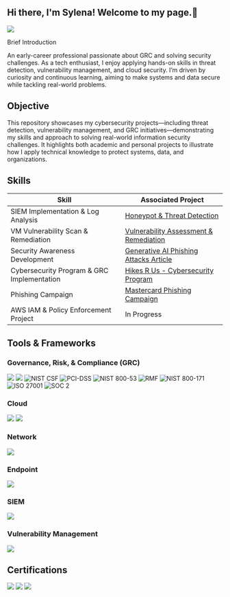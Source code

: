 ## Hi there, I'm Sylena! Welcome to my page.👋

<a href="https://www.linkedin.com/in/sylena-beccles/"><img src="https://img.shields.io/badge/-LinkedIn-0072b1?&style=for-the-badge&logo=linkedin&logoColor=white" /></a>

Brief Introduction

An early-career professional passionate about GRC and solving security challenges. As a tech enthusiast, I enjoy applying hands-on skills in threat detection, vulnerability management, and cloud security. I’m driven by curiosity and continuous learning, aiming to make systems and data secure while tackling real-world problems.

## Objective

This repository showcases my cybersecurity projects—including threat detection, vulnerability management, and GRC initiatives—demonstrating my skills and approach to solving real-world information security challenges. It highlights both academic and personal projects to illustrate how I apply technical knowledge to protect systems, data, and organizations.

## Skills

| Skill                                         | Associated Project         |
|-----------------------------------------------|----------------------------|
| SIEM Implementation & Log Analysis            | <a href="https://github.com/sylenajb/Honeypot-Deployment-Attack-Simulation"> Honeypot & Threat Detection</a>|
| VM Vulnerability Scan & Remediation           | <a href="https://github.com/sylenajb/Azure-Vulnerability-Assessment-Remediation">Vulnerability Assessment & Remediation</a>|
| Security Awareness Development                | <a href="https://github.com/sylenajb/Gen-AI-Cybersecurity-Article-"> Generative AI Phishing Attacks Article </a>|
| Cybersecurity Program & GRC Implementation    | <a href="https://github.com/sylenajb/Hikes-R-Us-Cybersecurity-Program-Development"> Hikes R Us - Cybersecurity Program</a>|
| Phishing Campaign                             | <a href="https://github.com/sylenajb/Mastercard-Phishing-Campaign"> Mastercard Phishing Campaign</a>|
| AWS IAM & Policy Enforcement Project          | In Progress |

## Tools & Frameworks

### Governance, Risk, & Compliance (GRC)
<div>
<img src="https://img.shields.io/badge/-ServiceNow-0078D7?&style=for-the-badge&logo=ServiceNow&logoColor=white" />
<img src="https://img.shields.io/badge/-OneTrust-00B14F?&style=for-the-badge&logo=Microsoft&logoColor=white" />
<img src="https://img.shields.io/badge/NIST%20CSF-0a84ff?style=for-the-badge" alt="NIST CSF" /> 
<img src="https://img.shields.io/badge/PCI--DSS-10b981?style=for-the-badge" alt="PCI-DSS"/> 
<img src="https://img.shields.io/badge/NIST%20800--53-2563eb?style=for-the-badge" alt="NIST 800-53"/> 
<img src="https://img.shields.io/badge/RMF-14b8a6?style=for-the-badge" alt="RMF"/> 
<img src="https://img.shields.io/badge/NIST%20800--171-1d4ed8?style=for-the-badge" alt="NIST 800-171"/> 
<img src="https://img.shields.io/badge/ISO%2027001-0ea5e9?style=for-the-badge" alt="ISO 27001"/> 
<img src="https://img.shields.io/badge/SOC%202-8b5cf6?style=for-the-badge" alt="SOC 2"/> 

</div>

### Cloud
<div>
<img src="https://img.shields.io/badge/-Microsoft_Azure-0078D7?&style=for-the-badge&logo=Microsoft-Azure&logoColor=white" />
<img src="https://img.shields.io/badge/-AWS-232F3E?&style=for-the-badge&logo=Amazon-AWS&logoColor=white" />
</div>

### Network
<div>
    <img src="https://img.shields.io/badge/-Wireshark-1679A7?&style=for-the-badge&logo=Wireshark&logoColor=white" />
</div>

### Endpoint
<div>
    <img src="https://img.shields.io/badge/-Microsoft_Defender_for_Endpoint-00A4EF?&style=for-the-badge&logo=Microsoft&logoColor=white" />
</div>

### SIEM
<div>
    <img src="https://img.shields.io/badge/-Microsoft_Sentinel-0078D4?&style=for-the-badge&logo=Microsoft&logoColor=white" />
</div>

### Vulnerability Management
<div>
<img src="https://img.shields.io/badge/-Nessus-red?&style=for-the-badge" />

</div>

## Certifications
<div>
<img src="https://img.shields.io/badge/-Security%2B-FF0000?&style=for-the-badge&logo=CompTIA&logoColor=white" />
<img src="https://img.shields.io/badge/-ISC%C2%B2%20Certified%20in%20Cybersecurity-000000?&style=for-the-badge&logo=ISC2&logoColor=white" />
<img src="https://img.shields.io/badge/-OneTrust%20GRC-0078D7?&style=for-the-badge&logo=onetrust&logoColor=white" />


